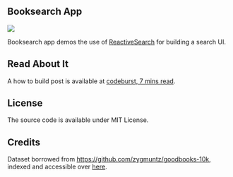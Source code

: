 ## Booksearch App

![](https://i.imgur.com/qOG6rzR.png)

Booksearch app demos the use of [ReactiveSearch](https://opensource.appbase.io/reactivesearch) for building a search UI.

## Read About It

A how to build post is available at [codeburst, 7 mins read](https://codeburst.io/how-to-build-an-e-commerce-search-ui-with-react-and-elasticsearch-a581c823b2c3).

## License

The source code is available under MIT License.

## Credits

Dataset borrowed from https://github.com/zygmuntz/goodbooks-10k, indexed and accessible over [here](https://opensource.appbase.io/dejavu/live/#?input_state=XQAAAAJxAAAAAAAAAAA9iIqnY-B2BnTZGEQz6wkFsscl8Xp6pCpFoJD0lE64EqqT4V_kSgrKiy0-TuOfMJVZ61Fufv3Zlh0fvsXfBnMgx6V54oB6WxcNBz1vJUA926ipgU683YcDzi9AVL5AK7SYJV2XuI9PM6AX_cXSTv_6GoMA).
